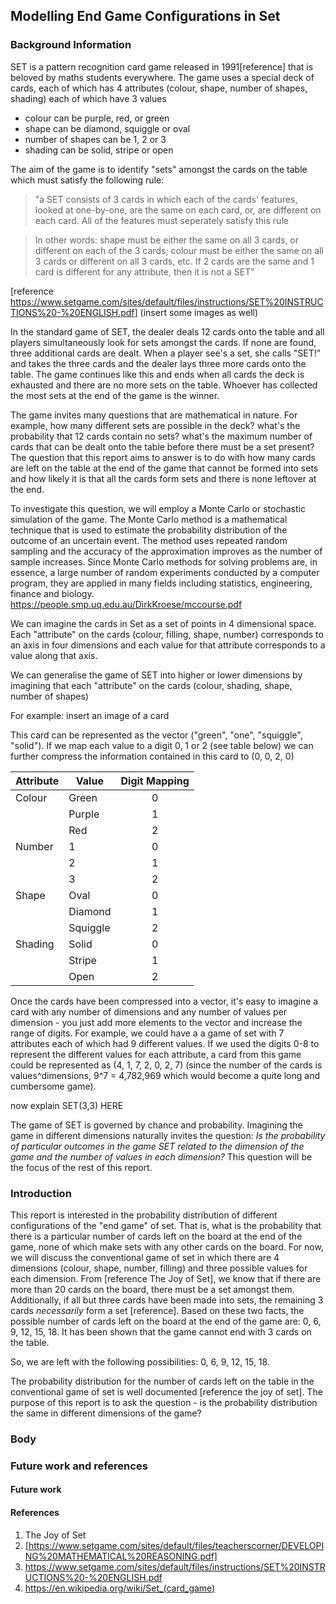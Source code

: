 ## Modelling End Game Configurations in Set

### Background Information
SET is a pattern recognition card game released in 1991[reference] that is beloved by maths students everywhere. The game uses a special deck of cards, each of which has 4 attributes (colour, shape, number of shapes, shading) each of which have 3 values
* colour can be purple, red, or green
* shape can be diamond, squiggle or oval
* number of shapes can be 1, 2 or 3
* shading can be solid, stripe or open

The aim of the game is to identify "sets" amongst the cards on the table which must satisfy the following rule: 
> "a SET consists of 3 cards in which each of the cards' features, looked at one-by-one, are the same on each card, or, are different on each card. All of the features must seperately satisfy this rule

> In other words: shape must be either the same on all 3 cards, or different on each of the 3 cards; colour must be either the same on all 3 cards or different on all 3 cards, etc.
> If 2 cards are the same and 1 card is different for any attribute, then it is not a SET" 


[reference https://www.setgame.com/sites/default/files/instructions/SET%20INSTRUCTIONS%20-%20ENGLISH.pdf] 
(insert some images as well)

In the standard game of SET, the dealer deals 12 cards onto the table and all players simultaneously look for sets amongst the cards. If none are found, three additional cards are dealt. When a player see's a set, she calls "SET!" and takes the three cards and the dealer lays three more cards onto the table. The game continues like this and ends when all cards the deck is exhausted and there are no more sets on the table. Whoever has collected the most sets at the end of the game is the winner. 


The game invites many questions that are mathematical in nature. For example, how many different sets are possible in the deck? what's the probability that 12 cards contain no sets? what's the maximum number of cards that can be dealt onto the table before there must be a set present? The question that this report aims to answer is to do with how many cards are left on the table at the end of the game that cannot be formed into sets and how likely it is that all the cards form sets and there is none leftover at the end. 

To investigate this question, we will employ a Monte Carlo or stochastic simulation of the game. The Monte Carlo method is a mathematical technique that is used to estimate the probability distribution of the outcome of an uncertain event. The method uses repeated random sampling and the accuracy of the approximation improves as the number of sample increases. Since Monte Carlo methods for solving problems are, in essence, a large number of random experiments conducted by a computer program, they are applied in many fields including statistics, engineering, finance and biology. https://people.smp.uq.edu.au/DirkKroese/mccourse.pdf

We can imagine the cards in Set as a set of points in 4 dimensional space. Each "attribute" on the cards (colour, filling, shape, number) corresponds to an axis in four dimensions and each value for that attribute corresponds to a value along that axis. 

We can generalise the game of SET into higher or lower dimensions by imagining that each "attribute" on the cards (colour, shading, shape, number of shapes) 

For example: 
insert an image of a card

This card can be represented as the vector ("green", "one", "squiggle", "solid"). If we map each value to a digit 0, 1 or 2 (see table below) we can further compress the information contained in this card to (0, 0, 2, 0) 

|Attribute      | Value        | Digit Mapping | 
|---------------| -------------|:-------------:| 
| Colour        | Green        | 0             | 
|               | Purple       | 1             | 
|               | Red          | 2             |  
| Number        | 1            | 0             | 
|               | 2            | 1             | 
|               | 3            | 2             |  
| Shape         | Oval         | 0             | 
|               | Diamond      | 1             | 
|               | Squiggle     | 2             |  
| Shading       | Solid        | 0             | 
|               | Stripe       | 1             | 
|               | Open         | 2             |  

Once the cards have been compressed into a vector, it's easy to imagine a card with any number of dimensions and any number of values per dimension - you just add more elements to the vector and increase the range of digits. For example, we could have a a game of set with 7 attributes each of which had 9 different values. If we used the digits 0-8 to represent the different values for each attribute, a card from this game could be represented as (4, 1, 7, 2, 0, 2, 7) (since the number of the cards is values^dimensions, 9^7 = 4,782,969 which would become a quite long and cumbersome game).

now explain SET(3,3) HERE

The game of SET is governed by chance and probability. Imagining the game in different dimensions naturally invites the question: _Is the probability of particular outcomes in the game SET related to the dimension of the game and the number of values in each dimension?_ This question will be the focus of the rest of this report. 

  
### Introduction
This report is interested in the probability distribution of different configurations of the "end game" of set. That is, what is the probability that there is a particular number of cards left on the board at the end of the game, none of which make sets with any other cards on the board. For now, we will discuss the conventional game of set in which there are 4 dimensions (colour, shape, number, filling) and three possible values for each dimension. From [reference The Joy of Set], we know that if there are more than 20 cards on the board, there must be a set amongst them. Additionally, if all but three cards have been made into sets, the remaining 3 cards _necessarily_ form a set [reference]. Based on these two facts, the possible number of cards left on the board at the end of the game are: 0, 6, 9, 12, 15, 18. 
It has been shown that the game cannot end with 3 cards on the table. 

So, we are left with the following possibilities: 0, 6, 9, 12, 15, 18. 

The probability distribution for the number of cards left on the table in the conventional game of set is well documented [reference the joy of set]. The purpose of this report is to ask the question - is the probability distribution the same in different dimensions of the game?      


### Body
### Future work and references
#### Future work
#### References
1. The Joy of Set
2. [https://www.setgame.com/sites/default/files/teacherscorner/DEVELOPING%20MATHEMATICAL%20REASONING.pdf]
3. https://www.setgame.com/sites/default/files/instructions/SET%20INSTRUCTIONS%20-%20ENGLISH.pdf
4. https://en.wikipedia.org/wiki/Set_(card_game)
